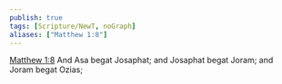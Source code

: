 ```yaml
---
publish: true
tags: [Scripture/NewT, noGraph]
aliases: ["Matthew 1:8"]
---
```

[Matthew 1:8](https://churchofjesuschrist.org/study/scriptures/nt/matt/1?lang=eng&id=p8#p8) And Asa begat Josaphat; and Josaphat begat Joram; and Joram begat Ozias;
